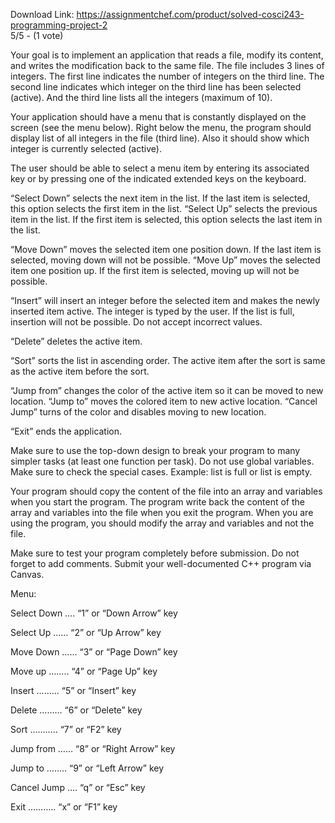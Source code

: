Download Link: https://assignmentchef.com/product/solved-cosci243-programming-project-2
<br>
5/5 - (1 vote)

Your goal is to implement an application that reads a file, modify its content, and writes the modification back to the same file. The file includes 3 lines of integers. The first line indicates the number of integers on the third line. The second line indicates which integer on the third line has been selected (active). And the third line lists all the integers (maximum of 10).

Your application should have a menu that is constantly displayed on the screen (see the menu below). Right below the menu, the program should display list of all integers in the file (third line). Also it should show which integer is currently selected (active).

The user should be able to select a menu item by entering its associated key or by pressing one of the indicated extended keys on the keyboard.

“Select Down” selects the next item in the list. If the last item is selected, this option selects the first item in the list. “Select Up” selects the previous item in the list. If the first item is selected, this option selects the last item in the list.

“Move Down” moves the selected item one position down. If the last item is selected, moving down will not be possible. “Move Up” moves the selected item one position up. If the first item is selected, moving up will not be possible.

“Insert” will insert an integer before the selected item and makes the newly inserted item active. The integer is typed by the user. If the list is full, insertion will not be possible. Do not accept incorrect values.

“Delete” deletes the active item.

“Sort” sorts the list in ascending order. The active item after the sort is same as the active item before the sort.

“Jump from” changes the color of the active item so it can be moved to new location. “Jump to” moves the colored item to new active location. “Cancel Jump” turns of the color and disables moving to new location.

“Exit” ends the application.

Make sure to use the top-down design to break your program to many simpler tasks (at least one function per task). Do not use global variables. Make sure to check the special cases. Example: list is full or list is empty.

Your program should copy the content of the file into an array and variables when you start the program. The program write back the content of the array and variables into the file when you exit the program. When you are using the program, you should modify the array and variables and not the file.

Make sure to test your program completely before submission. Do not forget to add comments. Submit your well-documented C++ program via Canvas.

Menu:

Select Down …. “1” or “Down Arrow” key

Select Up …… “2” or “Up Arrow” key

Move Down …… “3” or “Page Down” key

Move up …….. “4” or “Page Up” key

Insert ……… “5” or “Insert” key

Delete ……… “6” or “Delete” key

Sort ……….. “7” or “F2” key

Jump from …… “8” or “Right Arrow” key

Jump to …….. “9” or “Left Arrow” key

Cancel Jump …. “q” or “Esc” key

Exit ……….. “x” or “F1” key